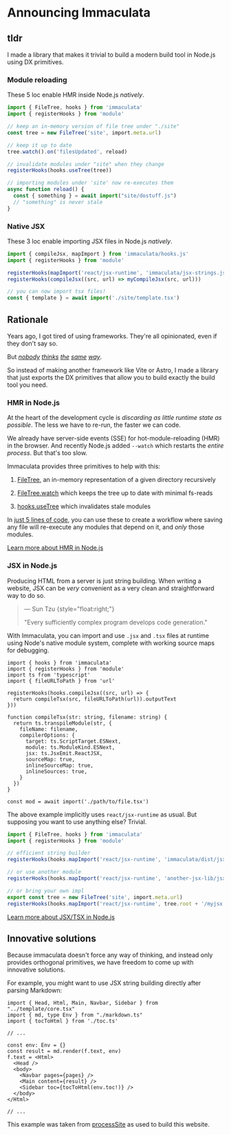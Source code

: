 # Announcing Immaculata

## tldr

I made a library that makes it trivial
to build a modern build tool in Node.js
using DX primitives.

### Module reloading

These 5 loc enable HMR inside Node.js *natively*.

```ts
import { FileTree, hooks } from 'immaculata'
import { registerHooks } from 'module'

// keep an in-memory version of file tree under "./site"
const tree = new FileTree('site', import.meta.url)

// keep it up to date
tree.watch().on('filesUpdated', reload)

// invalidate modules under "site" when they change
registerHooks(hooks.useTree(tree))

// importing modules under 'site' now re-executes them
async function reload() {
  const { something } = await import("site/dostuff.js")
  // "something" is never stale
}
```

### Native JSX

These 3 loc enable importing JSX files in Node.js *natively*.

```ts
import { compileJsx, mapImport } from 'immaculata/hooks.js'
import { registerHooks } from 'module'

registerHooks(mapImport('react/jsx-runtime', 'immaculata/jsx-strings.js'))
registerHooks(compileJsx((src, url) => myCompileJsx(src, url)))

// you can now import tsx files!
const { template } = await import('./site/template.tsx')
```

## Rationale

Years ago, I got tired of using frameworks.
They're all opinionated, even if they don't say so.

But
[*nobody*](https://github.com/prettier/prettier/issues/5948)
[*thinks*](https://www.reddit.com/r/Zig/comments/ooknzg/lament_for_the_unused_parameter/)
[*the*](https://world.hey.com/dhh/turbo-8-is-dropping-typescript-70165c01)
[*same*](https://www.reddit.com/r/linux/comments/1ikt1fq/can_anyone_eli5_the_general_rust_in_linux_kernel/)
[*way*](https://go.dev/blog/loopvar-preview).


So instead of making another framework like Vite or Astro,
I made a library that just exports the DX primitives
that allow you to build exactly the build tool you need.

### HMR in Node.js

At the heart of the development cycle is
*discarding as little runtime state as possible*.
The less we have to re-run, the faster we can code.

We already have server-side events (SSE) for hot-module-reloading (HMR) in the browser.
And recently Node.js added `--watch` which
restarts the *entire process*. But that's too slow.

Immaculata provides three primitives to help with this:

1. [FileTree](../api/filetree.md#filetree), an in-memory representation of a given directory recursively

2. [FileTree.watch](../api/filetree.md#watch) which keeps the tree up to date with minimal fs-reads

3. [hooks.useTree](../api/module-hooks.md#usetree) which invalidates stale modules

In [just 5 lines of code](#module-reloading),
you can use these to create a workflow where saving any file
will re-execute any modules that depend on it, and *only* those modules.

[Learn more about HMR in Node.js](../guides/enabling-hmr.md#enabling-hmr-in-nodejs)

### JSX in Node.js

Producing HTML from a server is just string building.
When writing a website, JSX can be *very* convenient
as a very clean and straightforward way to do so.

>  &mdash; Sun Tzu {style="float:right;"}
> 
> "Every sufficiently complex program develops code generation."

With Immaculata, you can import and use `.jsx` and `.tsx`
files at runtime using Node's native module system,
complete with working source maps for debugging.

```tsx
import { hooks } from 'immaculata'
import { registerHooks } from 'module'
import ts from 'typescript'
import { fileURLToPath } from 'url'

registerHooks(hooks.compileJsx((src, url) => {
  return compileTsx(src, fileURLToPath(url)).outputText
}))

function compileTsx(str: string, filename: string) {
  return ts.transpileModule(str, {
    fileName: filename,
    compilerOptions: {
      target: ts.ScriptTarget.ESNext,
      module: ts.ModuleKind.ESNext,
      jsx: ts.JsxEmit.ReactJSX,
      sourceMap: true,
      inlineSourceMap: true,
      inlineSources: true,
    }
  })
}

const mod = await import('./path/to/file.tsx')
```

The above example implicitly uses `react/jsx-runtime` as usual.
But supposing you want to use anything else? Trivial.

```ts
import { FileTree, hooks } from 'immaculata'
import { registerHooks } from 'module'

// efficient string builder
registerHooks(hooks.mapImport('react/jsx-runtime', 'immaculata/dist/jsx-strings.js'))

// or use another module
registerHooks(hooks.mapImport('react/jsx-runtime', 'another-jsx-lib/jsx.js'))

// or bring your own impl
export const tree = new FileTree('site', import.meta.url)
registerHooks(hooks.mapImport('react/jsx-runtime', tree.root + '/myjsx.js'))
```

[Learn more about JSX/TSX in Node.js](../guides/enabling-jsx.md#enabling-jsx-in-nodejs)

## Innovative solutions

Because immaculata doesn't force any way of thinking,
and instead only provides orthogonal primitives,
we have freedom to come up with innovative solutions.

For example, you might want to use JSX string building
directly after parsing Markdown:

```tsx
import { Head, Html, Main, Navbar, Sidebar } from "../template/core.tsx"
import { md, type Env } from "./markdown.ts"
import { tocToHtml } from './toc.ts'

// ...

const env: Env = {}
const result = md.render(f.text, env)
f.text = <Html>
  <Head />
  <body>
    <Navbar pages={pages} />
    <Main content={result} />
    <Sidebar toc={tocToHtml(env.toc!)} />
  </body>
</Html>

// ...
```

This example was taken from
[processSite](https://github.com/thesoftwarephilosopher/immaculata.dev/blob/main/site/build/process.tsx)
as used to build this website.
